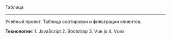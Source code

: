 Таблица

---

Учебный проект. Таблица сортировки и фильтрации клиентов.

**Технологии**: 1. JavaScript
                2. Bootstrap
                3. Vue.js
                4. Vuex

